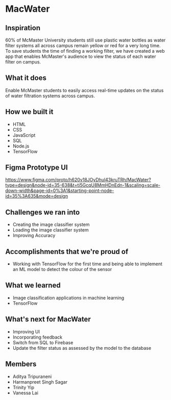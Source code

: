 # MacWater

## Inspiration
60% of McMaster University students still use plastic water bottles as water filter systems all across campus remain yellow or red for a very long time. To save students the time of finding a working filter, we have created a web app that enables McMaster's audience to view the status of each water filter on campus.

## What it does
Enable McMaster students to easily access real-time updates on the status of water filtration systems across campus.

## How we built it
- HTML
- CSS
- JavaScript
- SQL
- Node.js
- TensorFlow

## Figma Prototype UI
https://www.figma.com/proto/h620v18JOyDhul43kruTRh/MacWater?type=design&node-id=35-638&t=ti5GcqU8MmHDnEdn-1&scaling=scale-down-width&page-id=0%3A1&starting-point-node-id=35%3A635&mode=design

## Challenges we ran into
- Creating the image classifier system
- Loading the image classifier system
- Improving Accuracy 

## Accomplishments that we're proud of
- Working with TensorFlow for the first time and being able to implement an ML model to detect the colour of the sensor

## What we learned
- Image classification applications in machine learning
- TensorFlow 

## What's next for MacWater
- Improving UI
- Incorporating feedback
- Switch from SQL to Firebase
- Update the filter status as assessed by the model to the database

## Members
- Aditya Tripuraneni
- Harmanpreet Singh Sagar
- Trinity Yip
- Vanessa Lai
